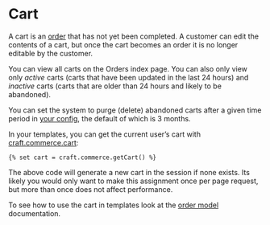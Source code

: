 # Cart

A cart is an [order](orders.md) that has not yet been completed. A customer can edit the contents of a cart, but once the cart becomes an order it is no longer editable by the customer.

You can view all carts on the Orders index page. You can also only view only _active_ carts (carts that have been updated in the last 24 hours) and _inactive_ carts (carts that are older than 24 hours and likely to be abandoned).

You can set the system to purge (delete) abandoned carts after a given time period in [your config](configuration.md), the default of which is 3 months.

In your templates, you can get the current user’s cart with [craft.commerce.cart](craft-commerce-cart.md):

```twig
{% set cart = craft.commerce.getCart() %}
```

The above code will generate a new cart in the session if none exists. Its likely you would only
want to make this assignment once per page request, but more than once does not affect performance.

To see how to use the cart in templates look at the [order model](order-model.md) documentation.
